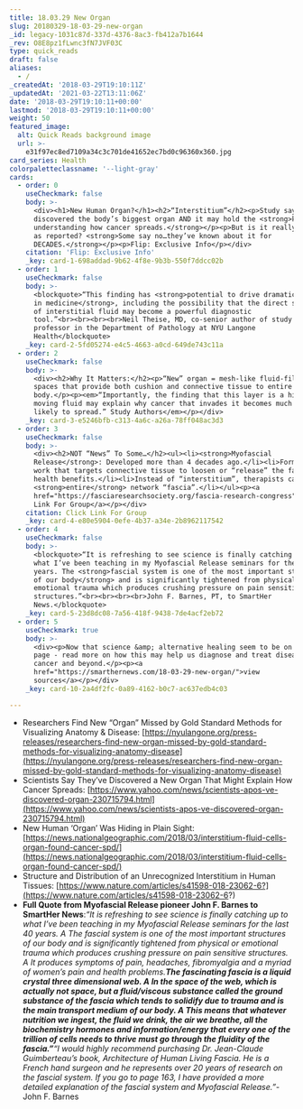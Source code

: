 ```yaml
---
title: 18.03.29 New Organ
slug: 20180329-18-03-29-new-organ
_id: legacy-1031c87d-337d-4376-8ac3-fb412a7b1644
_rev: O8E8pz1fLwnc3fN7JVF03C
type: quick_reads
draft: false
aliases:
  - /
_createdAt: '2018-03-29T19:10:11Z'
_updatedAt: '2021-03-22T13:11:06Z'
date: '2018-03-29T19:10:11+00:00'
lastmod: '2018-03-29T19:10:11+00:00'
weight: 50
featured_image:
  alt: Quick Reads background image
  url: >-
    e31f97ec8ed7109a34c3c701de41652ec7bd0c96360x360.jpg
card_series: Health
colorpaletteclassname: '--light-gray'
cards:
  - order: 0
    useCheckmark: false
    body: >-
      <div><h1>New Human Organ?</h1><h2>“Interstitium”</h2><p>Study says its
      discovered the body’s biggest organ AND it may hold the <strong>key to
      understanding how cancer spreads.</strong></p><p>But is it really as “new”
      as reported? <strong>Some say no…they’ve known about it for
      DECADES.</strong></p><p>Flip: Exclusive Info</p></div>
    citation: 'Flip: Exclusive Info'
    _key: card-1-698addad-9b62-4f8e-9b3b-550f7ddcc02b
  - order: 1
    useCheckmark: false
    body: >-
      <blockquote>“This finding has <strong>potential to drive dramatic advances
      in medicine</strong>, including the possibility that the direct sampling
      of interstitial fluid may become a powerful diagnostic
      tool.”<br><br><br><br>Neil Theise, MD, co-senior author of study &amp;
      professor in the Department of Pathology at NYU Langone
      Health</blockquote>
    _key: card-2-5fd05274-e4c5-4663-a0cd-649de743c11a
  - order: 2
    useCheckmark: false
    body: >-
      <div><h2>Why It Matters:</h2><p>“New” organ = mesh-like fluid-filled
      spaces that provide both cushion and connective tissue to entire
      body.</p><p><em>“Importantly, the finding that this layer is a highway of
      moving fluid may explain why cancer that invades it becomes much more
      likely to spread.” Study Authors</em></p></div>
    _key: card-3-e5246bfb-c313-4a6c-a26a-78ff048ac3d3
  - order: 3
    useCheckmark: false
    body: >-
      <div><h2>NOT “News” To Some…</h2><ul><li><strong>Myofascial
      Release</strong>: Developed more than 4 decades ago.</li><li>Form of body
      work that targets connective tissue to loosen or “release” the fascia for
      health benefits.</li><li>Instead of “interstitium”, therapists call the
      <strong>entire</strong> network “fascia”.</li></ul><p><a
      href="https://fasciaresearchsociety.org/fascia-research-congress">Click
      Link For Group</a></p></div>
    citation: Click Link For Group
    _key: card-4-e80e5904-0efe-4b37-a34e-2b8962117542
  - order: 4
    useCheckmark: false
    body: >-
      <blockquote>“It is refreshing to see science is finally catching up to
      what I’ve been teaching in my Myofascial Release seminars for the last 40
      years. The <strong>fascial system is one of the most important structures
      of our body</strong> and is significantly tightened from physical or
      emotional trauma which produces crushing pressure on pain sensitive
      structures.”<br><br><br><br>John F. Barnes, PT, to SmartHer
      News.</blockquote>
    _key: card-5-23d8dc08-7a56-418f-9438-7de4acf2eb72
  - order: 5
    useCheckmark: true
    body: >-
      <div><p>Now that science &amp; alternative healing seem to be on the same
      page - read more on how this may help us diagnose and treat diseases like
      cancer and beyond.</p><p><a
      href="https://smarthernews.com/18-03-29-new-organ/">view
      sources</a></p></div>
    _key: card-10-2a4df2fc-0a89-4162-b0c7-ac637edb4c03

---
```

* Researchers Find New “Organ” Missed by Gold Standard Methods for Visualizing Anatomy & Disease: [https://nyulangone.org/press-releases/researchers-find-new-organ-missed-by-gold-standard-methods-for-visualizing-anatomy-disease](https://nyulangone.org/press-releases/researchers-find-new-organ-missed-by-gold-standard-methods-for-visualizing-anatomy-disease)
* Scientists Say They’ve Discovered a New Organ That Might Explain How Cancer Spreads: [https://www.yahoo.com/news/scientists-apos-ve-discovered-organ-230715794.html](https://www.yahoo.com/news/scientists-apos-ve-discovered-organ-230715794.html)
* New Human ‘Organ’ Was Hiding in Plain Sight: [https://news.nationalgeographic.com/2018/03/interstitium-fluid-cells-organ-found-cancer-spd/](https://news.nationalgeographic.com/2018/03/interstitium-fluid-cells-organ-found-cancer-spd/)
* Structure and Distribution of an Unrecognized Interstitium in Human Tissues: [https://www.nature.com/articles/s41598-018-23062-6?](https://www.nature.com/articles/s41598-018-23062-6?)
* **Full Quote from Myofascial Release pioneer John F. Barnes to SmartHer News**:_“It is refreshing to see science is finally catching up to what I’ve been teaching in my Myofascial Release seminars for the last 40 years. A The fascial system is one of the most important structures of our body and is significantly tightened from physical or emotional trauma which produces crushing pressure on pain sensitive structures. A It produces symptoms of pain, headaches, fibromyalgia and a myriad of women’s pain and health problems.__The fascinating fascia is a liquid crystal three dimensional web. A In the space of the web, which is actually not space, but a fluid/viscous substance called the ground substance of the fascia which tends to solidify due to trauma and is the main transport medium of our body. **A This means that whatever nutrition we ingest, the fluid we drink, the air we breathe, all the biochemistry hormones and information/energy that every one of the trillion of cells needs to thrive must go through the fluidity of the fascia**.”__“I would highly recommend purchasing Dr. Jean-Claude Guimberteau’s book, Architecture of Human Living Fascia. He is a French hand surgeon and he represents over 20 years of research on the fascial system. If you go to page 163, I have provided a more detailed explanation of the fascial system and Myofascial Release.”_-John F. Barnes